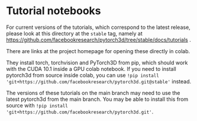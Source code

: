 # Tutorial notebooks

For current versions of the tutorials, which correspond to the latest release,
please look at this directory at the `stable` tag, namely at
https://github.com/facebookresearch/pytorch3d/tree/stable/docs/tutorials .

There are links at the project homepage for opening these directly in colab.

They install torch, torchvision and PyTorch3D from pip, which should work
with the CUDA 10.1 inside a GPU colab notebook. If you need to install
pytorch3d from source inside colab, you can use
`!pip install 'git+https://github.com/facebookresearch/pytorch3d.git@stable'`
instead.

The versions of these tutorials on the main branch may need to use the latest
pytorch3d from the main branch. You may be able to install this from source
with
`!pip install 'git+https://github.com/facebookresearch/pytorch3d.git'`.
